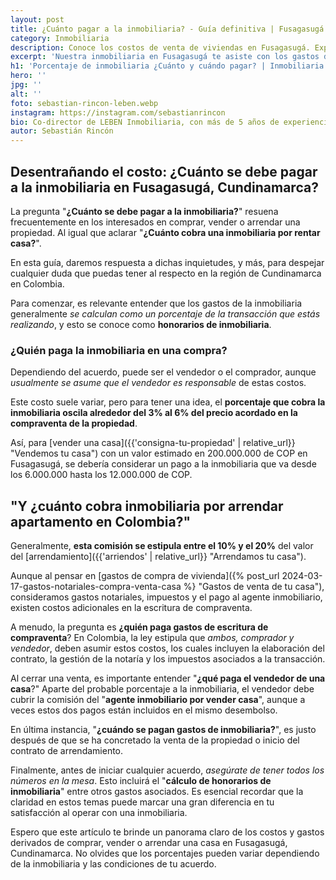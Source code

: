 ```yaml
---
layout: post
title: ¿Cuánto pagar a la inmobiliaria? - Guía definitiva | Fusagasugá Casas
category: Inmobiliaria
description: Conoce los costos de venta de viviendas en Fusagasugá. Explicamos cómo se calculan los honorarios inmobiliarios y ayudamos a suavizar el proceso.
excerpt: 'Nuestra inmobiliaria en Fusagasugá te asiste con los gastos de compraventa. ¡Aprende cuánto cobra una inmobiliaria y ahorra hoy mismo!'
h1: 'Porcentaje de inmobiliaria ¿Cuánto y cuándo pagar? | Inmobiliaria Fusagasugá'
hero: ''
jpg: ''
alt: ''
foto: sebastian-rincon-leben.webp
instagram: https://instagram.com/sebastianrincon
bio: Co-director de LEBEN Inmobiliaria, con más de 5 años de experiencia en el mercado
autor: Sebastián Rincón
---
```

## Desentrañando el costo: ¿Cuánto se debe pagar a la inmobiliaria en Fusagasugá, Cundinamarca?

La pregunta "**¿Cuánto se debe pagar a la inmobiliaria?**" resuena frecuentemente en los interesados en comprar, vender o arrendar una propiedad. Al igual que aclarar "**¿Cuánto cobra una inmobiliaria por rentar casa?**".

En esta guía, daremos respuesta a dichas inquietudes, y más, para despejar cualquier duda que puedas tener al respecto en la región de Cundinamarca en Colombia.

Para comenzar, es relevante entender que los gastos de la inmobiliaria generalmente *se calculan como un porcentaje de la transacción que estás realizando*, y esto se conoce como **honorarios de inmobiliaria**.

### ¿Quién paga la inmobiliaria en una compra?

Dependiendo del acuerdo, puede ser el vendedor o el comprador, aunque *usualmente se asume que el vendedor es responsable* de estas costos.

Este costo suele variar, pero para tener una idea, el **porcentaje que cobra la inmobiliaria oscila alrededor del 3% al 6% del precio acordado en la compraventa de la propiedad**.

Así, para [vender una casa]({{'consigna-tu-propiedad' | relative_url}} "Vendemos tu casa") con un valor estimado en 200.000.000 de COP en Fusagasugá, se debería considerar un pago a la inmobiliaria que va desde los 6.000.000 hasta los 12.000.000 de COP.

## "Y ¿cuánto cobra inmobiliaria por arrendar apartamento en Colombia?"

Generalmente, **esta comisión se estipula entre el 10% y el 20%** del valor del [arrendamiento]({{'arriendos' | relative_url}} "Arrendamos tu casa").

Aunque al pensar en [gastos de compra de vivienda]({% post_url 2024-03-17-gastos-notariales-compra-venta-casa %} "Gastos de venta de tu casa"), consideramos gastos notariales, impuestos y el pago al agente inmobiliario, existen costos adicionales en la escritura de compraventa.

A menudo, la pregunta es **¿quién paga gastos de escritura de compraventa**? En Colombia, la ley estipula que *ambos, comprador y vendedor*, deben asumir estos costos, los cuales incluyen la elaboración del contrato, la gestión de la notaría y los impuestos asociados a la transacción.

Al cerrar una venta, es importante entender "**¿qué paga el vendedor de una casa**?" Aparte del probable porcentaje a la inmobiliaria, el vendedor debe cubrir la comisión del "**agente inmobiliario por vender casa**", aunque a veces estos dos pagos están incluidos en el mismo desembolso.

En última instancia, "**¿cuándo se pagan gastos de inmobiliaria?**", es justo después de que se ha concretado la venta de la propiedad o inicio del contrato de arrendamiento.

Finalmente, antes de iniciar cualquier acuerdo, _asegúrate de tener todos los números en la mesa_. Esto incluirá el "**cálculo de honorarios de inmobiliaria**" entre otros gastos asociados. Es esencial recordar que la claridad en estos temas puede marcar una gran diferencia en tu satisfacción al operar con una inmobiliaria.

Espero que este artículo te brinde un panorama claro de los costos y gastos derivados de comprar, vender o arrendar una casa en Fusagasugá, Cundinamarca. No olvides que los porcentajes pueden variar dependiendo de la inmobiliaria y las condiciones de tu acuerdo.